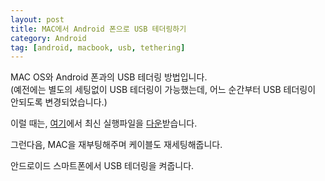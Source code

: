 ```yaml
---
layout: post
title: MAC에서 Android 폰으로 USB 테더링하기
category: Android
tag: [android, macbook, usb, tethering]
---
```


MAC OS와 Android 폰과의 USB 테더링 방법입니다.  
(예전에는 별도의 세팅없이 USB 테더링이 가능했는데, 어느 순간부터 USB 테더링이
안되도록 변경되었습니다.)

이럴 때는,
[여기](http://joshuawise.com/horndis#available_versions)에서
최신 실행파일을 [다운](http://joshuawise.com/downloads/HoRNDIS-rel8.pkg)받습니다.

그런다음, MAC을 재부팅해주며 케이블도 재세팅해줍니다.

안드로이드 스마트폰에서 USB 테더링을 켜줍니다.